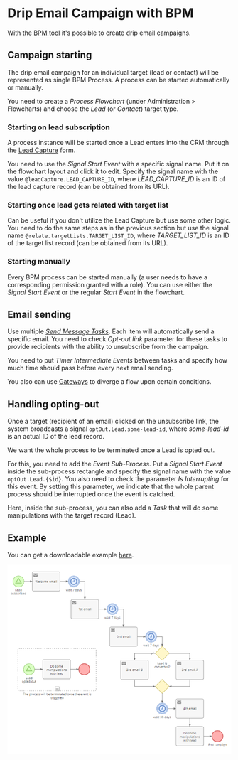 # Drip Email Campaign with BPM

With the [BPM tool](bpm.md) it's possible to create drip email campaigns.

## Campaign starting

The drip email campaign for an individual target (lead or contact) will be represented as single BPM Process. A process can be started automatically or manually.

You need to create a *Process Flowchart* (under Administration > Flowcharts) and choose the *Lead* (or *Contact*) target type.

### Starting on lead subscription

A process instance will be started once a Lead enters into the CRM through the [Lead Capture](web-to-lead.md) form.

You need to use the *Signal Start Event* with a specific signal name. Put it on the flowchart layout and click it to edit. Specify the signal name with the value `@leadCapture.LEAD_CAPTURE_ID`, where *LEAD_CAPTURE_ID* is an ID of the lead capture record (can be obtained from its URL).

### Starting once lead gets related with target list

Can be useful if you don't utilize the Lead Capture but use some other logic. You need to do the same steps as in the previous section but use the signal name `@relate.targetLists.TARGET_LIST_ID`, where *TARGET_LIST_ID* is an ID of the target list record (can be obtained from its URL).

### Starting manually

Every BPM process can be started manually (a user needs to have a corresponding permission granted with a role). You can use either the *Signal Start Event* or the regular *Start Event* in the flowchart.

## Email sending

Use multiple *[Send Message Tasks](bpm-activities.md#send-message-task)*. Each item will automatically send a specific email. You need to check *Opt-out link* parameter for these tasks to provide recipients with the ability to unsubscribe from the campaign.

You need to put *Timer Intermediate Events* between tasks and specify how much time should pass before every next email sending.

You also can use [Gateways](bpm-gateways.md) to diverge a flow upon certain conditions.

## Handling opting-out

Once a target (recipient of an email) clicked on the unsubscribe link, the system broadcasts a signal `optOut.Lead.some-lead-id`, where *some-lead-id* is an actual ID of the lead record.

We want the whole process to be terminated once a Lead is opted out.

For this, you need to add the *Event Sub-Process*. Put a *Signal Start Event* inside the sub-process rectangle and specify the signal name with the value `optOut.Lead.{$id}`. You also need to check the parameter *Is Interrupting* for this event. By setting this parameter, we indicate that the whole parent process should be interrupted once the event is catched.

Here, inside the sub-process, you can also add a *Task* that will do some manipulations with the target record (Lead).

## Example

You can get a downloadable example [here](bpm-examples.md#downloadable-examples).

![Example](https://raw.githubusercontent.com/espocrm/documentation/master/docs/_static/images/administration/bpm/drip-email-campaign.png)
